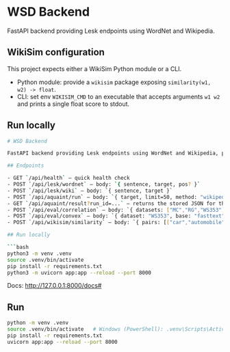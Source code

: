 # WSD Backend

FastAPI backend providing Lesk endpoints using WordNet and Wikipedia.


## WikiSim configuration

This project expects either a WikiSim Python module or a CLI.

- Python module: provide a `wikisim` package exposing `similarity(w1, w2) -> float`.
- CLI: set env `WIKISIM_CMD` to an executable that accepts arguments `w1 w2` and prints a single float score to stdout.



## Run locally

```bash
# WSD Backend

FastAPI backend providing Lesk endpoints using WordNet and Wikipedia, plus evaluation utilities and AQUAINT batch processing.

## Endpoints

- GET `/api/health` — quick health check
- POST `/api/lesk/wordnet` — body: `{ sentence, target, pos? }`
- POST `/api/lesk/wiki` — body: `{ sentence, target }`
- POST `/api/aquaint/run` — body: `{ target, limit=50, method: "wikipedia" | "wordnet" }` → runs batch on AQUAINT first N files, saves a JSON, returns summary and `run_id`.
- GET `/api/aquaint/result?run_id=...` — returns the stored JSON for that run.
- POST `/api/eval/correlation` — body: `{ datasets: ["MC","RG","WS353"] }` → computes Spearman correlation for available methods and returns a table.
- POST `/api/eval/convex` — body: `{ dataset: "WS353", base: "fasttext" }` → alpha sweep combining WikiSim with base embedding if available.
- POST `/api/wikisim/similarity` — body: `{ pairs: [["car","automobile"],["king","queen"]] }` → returns per-pair WikiSim scores if configured.

## Run locally

```bash
python3 -m venv .venv
source .venv/bin/activate
pip install -r requirements.txt
python3 -m uvicorn app:app --reload --port 8000
```

Docs: http://127.0.0.1:8000/docs# 

## Run

```bash
python -m venv .venv
source .venv/bin/activate   # Windows (PowerShell): .venv\Scripts\Activate.ps1
pip install -r requirements.txt
uvicorn app:app --reload --port 8000
